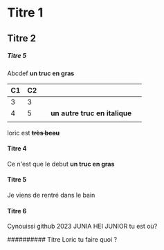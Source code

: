 # Titre 1

## Titre 2

##### Titre 5


Abcdef  **un truc en gras**


| C1 | C2 |   |                               |   |
|----|----|---|-------------------------------|---|
| 3  | 3  |   |                               |   |
| 4  | 5  |   | **un autre truc en italique** |   |
|    |    |   |                               |   |

loric est ~~**très beau**~~

#### Titre 4 
Ce n'est que le debut **un truc en gras**

#### Titre 5
 Je viens de rentré dans le bain
#### Titre 6
Cynouissi github 2023 
JUNIA HEI 
JUNIOR tu est où?

########## Titre
Loric tu faire quoi ?